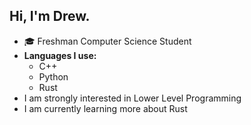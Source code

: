 ## Hi, I'm Drew.
<ul>
  <li>🎓 Freshman Computer Science Student</li>
  <li>
    <b>Languages I use:</b>
    <ul>
      <li>C++</li>
      <li>Python</li>
      <li>Rust</li>
    </ul>
    <li>I am strongly interested in Lower Level Programming</li>
    <li>I am currently learning more about Rust</li>
  </li>
</ul>
